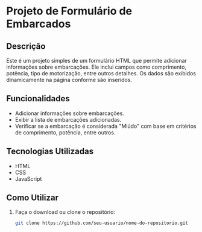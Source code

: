 # Projeto de Formulário de Embarcados

## Descrição
Este é um projeto simples de um formulário HTML que permite adicionar informações sobre embarcações. Ele inclui campos como comprimento, potência, tipo de motorização, entre outros detalhes. Os dados são exibidos dinamicamente na página conforme são inseridos.

## Funcionalidades
- Adicionar informações sobre embarcações.
- Exibir a lista de embarcações adicionadas.
- Verificar se a embarcação é considerada "Miúdo" com base em critérios de comprimento, potência, entre outros.

## Tecnologias Utilizadas
- HTML
- CSS
- JavaScript

## Como Utilizar
1. Faça o download ou clone o repositório:
   ```bash
   git clone https://github.com/seu-usuario/nome-do-repositorio.git
